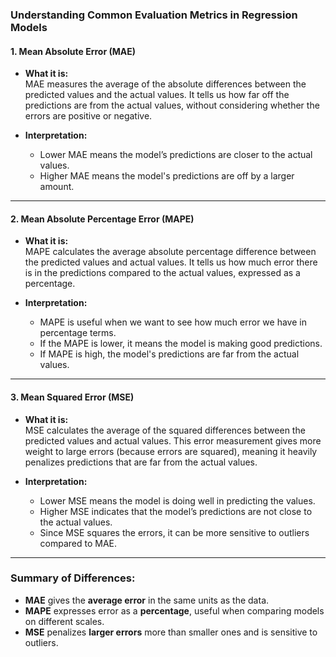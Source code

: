 ### Understanding Common Evaluation Metrics in Regression Models

#### 1. **Mean Absolute Error (MAE)**

- **What it is:**  
  MAE measures the average of the absolute differences between the predicted values and the actual values. It tells us how far off the predictions are from the actual values, without considering whether the errors are positive or negative.
  
- **Interpretation:**  
  - Lower MAE means the model’s predictions are closer to the actual values.
  - Higher MAE means the model's predictions are off by a larger amount.

---

#### 2. **Mean Absolute Percentage Error (MAPE)**

- **What it is:**  
  MAPE calculates the average absolute percentage difference between the predicted values and actual values. It tells us how much error there is in the predictions compared to the actual values, expressed as a percentage.
  
- **Interpretation:**  
  - MAPE is useful when we want to see how much error we have in percentage terms.
  - If the MAPE is lower, it means the model is making good predictions.
  - If MAPE is high, the model's predictions are far from the actual values.

---

#### 3. **Mean Squared Error (MSE)**

- **What it is:**  
  MSE calculates the average of the squared differences between the predicted values and actual values. This error measurement gives more weight to large errors (because errors are squared), meaning it heavily penalizes predictions that are far from the actual values.
  
- **Interpretation:**  
  - Lower MSE means the model is doing well in predicting the values.
  - Higher MSE indicates that the model’s predictions are not close to the actual values.
  - Since MSE squares the errors, it can be more sensitive to outliers compared to MAE.

---

### **Summary of Differences:**

- **MAE** gives the **average error** in the same units as the data.
- **MAPE** expresses error as a **percentage**, useful when comparing models on different scales.
- **MSE** penalizes **larger errors** more than smaller ones and is sensitive to outliers.
